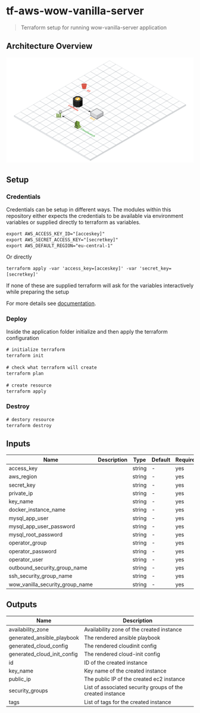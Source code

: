 # tf-aws-wow-vanilla-server

> Terraform setup for running wow-vanilla-server application

## Architecture Overview

![wow-vanilla-server architecture](./docs/rg_wow_vanilla_server_overview.png "wow-vanilla-server architecture")

## Setup

### Credentials

Credentials can be setup in different ways. The modules within this repository either expects the credentials to be available via environment variables or supplied directly to terraform as variables.

```
export AWS_ACCESS_KEY_ID="[acceskey]"
export AWS_SECRET_ACCESS_KEY="[secretkey]"
export AWS_DEFAULT_REGION="eu-central-1"
```

Or directly

```
terraform apply -var 'access_key=[acceskey]' -var 'secret_key=[secretkey]'
```

If none of these are supplied terraform will ask for the variables interactively while preparing the setup

For more details see [documentation](https://www.terraform.io/docs/providers/aws/index.html).

### Deploy

Inside the application folder initialize and then apply the terraform configuration

```
# initialize terraform
terraform init

# check what terraform will create
terraform plan

# create resource
terraform apply
```

### Destroy

```
# destory resource
terraform destroy
```

## Inputs

| Name                            | Description | Type   | Default | Required |
|---------------------------------|-------------|--------|---------|----------|
| access_key                      |             | string | -       | yes      |
| aws_region                      |             | string | -       | yes      |
| secret_key                      |             | string | -       | yes      |
| private_ip                      |             | string | -       | yes      |
| key_name                        |             | string | -       | yes      |
| docker_instance_name            |             | string | -       | yes      |
| mysql_app_user                  |             | string | -       | yes      |
| mysql_app_user_password         |             | string | -       | yes      |
| mysql_root_password             |             | string | -       | yes      |
| operator_group                  |             | string | -       | yes      |
| operator_password               |             | string | -       | yes      |
| operator_user                   |             | string | -       | yes      |
| outbound_security_group_name    |             | string | -       | yes      |
| ssh_security_group_name         |             | string | -       | yes      |
| wow_vanilla_security_group_name |             | string | -       | yes      |

## Outputs

| Name                        | Description                                                |
|-----------------------------|------------------------------------------------------------|
| availability_zone           | Availability zone of the created instance                  |
| generated_ansible_playbook  | The rendered ansible playbook                              |
| generated_cloud_config      | The rendered cloudinit config                              |
| generated_cloud_init_config | The rendered cloud-init config                             |
| id                          | ID of the created instance                                 |
| key_name                    | Key name of the created instance                           |
| public_ip                   | The public IP of the created ec2 instance                  |
| security_groups             | List of associated security groups of the created instance |
| tags                        | List of tags for the created instance                      |

